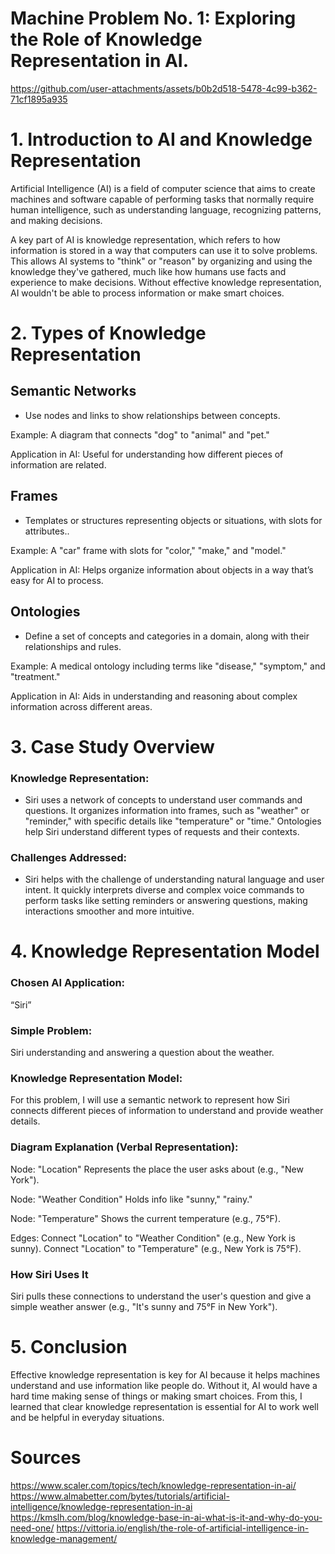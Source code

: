 # Machine Problem No. 1: Exploring the Role of Knowledge Representation in AI.


https://github.com/user-attachments/assets/b0b2d518-5478-4c99-b362-71cf1895a935


# 1. Introduction to AI and Knowledge Representation
Artificial Intelligence (AI) is a field of computer science 
that aims to create machines and software capable of performing 
tasks that normally require human intelligence, such as understanding 
language, recognizing patterns, and making decisions. 

A key part of AI is knowledge representation, which refers to how 
information is stored in a way that computers can use it to solve problems. 
This allows AI systems to "think" or "reason" by organizing and using the 
knowledge they've gathered, much like how humans use facts and experience to 
make decisions. Without effective knowledge representation, AI wouldn't be 
able to process information or make smart choices.

# 2. Types of Knowledge Representation
## Semantic Networks
 - Use nodes and links to show relationships between concepts.

Example: A diagram that connects "dog" to "animal" and "pet."

Application in AI: Useful for understanding how different pieces of information are related.

## Frames
 - Templates or structures representing objects or situations, with slots for attributes..

Example: A "car" frame with slots for "color," "make," and "model."

Application in AI: Helps organize information about objects in a way that’s easy for AI to process.

## Ontologies
 - Define a set of concepts and categories in a domain, along with their relationships and rules.

Example: A medical ontology including terms like "disease," "symptom," and "treatment."

Application in AI: Aids in understanding and reasoning about complex information across different areas.


# 3. Case Study Overview
### Knowledge Representation: 
 -  Siri uses a network of concepts to understand user commands and questions. It organizes information
into frames, such as "weather" or "reminder," with specific details like "temperature" or "time."
Ontologies help Siri understand different types of requests and their contexts.

### Challenges Addressed: 
 -  Siri helps with the challenge of understanding natural language and user intent. It quickly interprets 
diverse and complex voice commands to perform tasks like setting reminders or answering questions, making
interactions smoother and more intuitive.

# 4. Knowledge Representation Model
### Chosen AI Application:
“Siri”

### Simple Problem: 
  Siri understanding and answering a question about the weather.

### Knowledge Representation Model:
  For this problem, I will use a semantic network to represent how Siri connects different 
  pieces of information to understand and provide weather details.

### Diagram Explanation (Verbal Representation):

Node: "Location"
Represents the place the user asks about (e.g., "New York").

Node: "Weather Condition"
Holds info like "sunny," "rainy."

Node: "Temperature"
Shows the current temperature (e.g., 75°F).

Edges:
Connect "Location" to "Weather Condition" (e.g., New York is sunny).
Connect "Location" to "Temperature" (e.g., New York is 75°F).

### How Siri Uses It
  Siri pulls these connections to understand the user's question and give a simple weather 
  answer (e.g., "It's sunny and 75°F in New York").

# 5. Conclusion
  Effective knowledge representation is key for AI because it helps machines understand 
  and use information like people do. Without it, AI would have a hard time making sense 
  of things or making smart choices. From this, I learned that clear knowledge representation 
  is essential for AI to work well and be helpful in everyday situations.


# Sources
https://www.scaler.com/topics/tech/knowledge-representation-in-ai/
https://www.almabetter.com/bytes/tutorials/artificial-intelligence/knowledge-representation-in-ai 
https://kmslh.com/blog/knowledge-base-in-ai-what-is-it-and-why-do-you-need-one/ 
https://vittoria.io/english/the-role-of-artificial-intelligence-in-knowledge-management/





